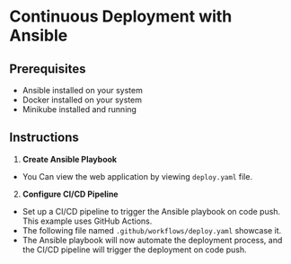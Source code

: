 # Continuous Deployment with Ansible

## Prerequisites

- Ansible installed on your system
- Docker installed on your system
- Minikube installed and running

## Instructions

1. **Create Ansible Playbook**
- You Can view the web application by viewing `deploy.yaml` file.
2. **Configure CI/CD Pipeline**
- Set up a CI/CD pipeline to trigger the Ansible playbook on code push. This example uses GitHub Actions.
- The following file named `.github/workflows/deploy.yaml` showcase it.
- The Ansible playbook will now automate the deployment process, and the CI/CD pipeline will trigger the deployment on code push.